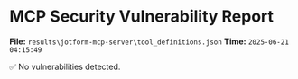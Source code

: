 # MCP Security Vulnerability Report
**File:** `results\jotform-mcp-server\tool_definitions.json`
**Time:** `2025-06-21 04:15:49`

✅ No vulnerabilities detected.